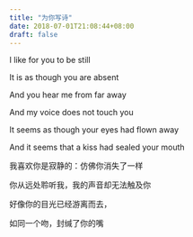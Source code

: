 ```yaml
---
title: "为你写诗"
date: 2018-07-01T21:08:44+08:00
draft: false
---
```


 I like for you to be still

It is as though you are absent

And you hear me from far away

And my voice does not touch you

It seems as though your eyes had flown away

And it seems that a kiss had sealed your mouth

我喜欢你是寂静的：仿佛你消失了一样

你从远处聆听我，我的声音却无法触及你

好像你的目光已经游离而去，

如同一个吻，封缄了你的嘴
